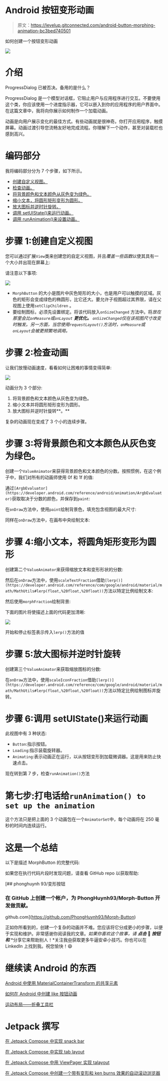 # Android 按钮变形动画

> 原文：<https://levelup.gitconnected.com/android-button-morphing-animation-bc3bed740501>

如何创建一个按钮变形动画

![](img/c7fee094c4b0a9684196572f5241f90a.png)

# 介绍

ProgressDialog 已被否决。备用的是什么？

ProgressDialog 是一个模型对话框，它阻止用户与应用程序进行交互。不要使用这个类，你应该使用一个进度指示器，它可以嵌入到你的应用程序的用户界面中。在这篇文章中，我将向你展示如何制作一个加载动画。

动画是向用户展示变化的最佳方式。有些动画就是很神奇。你打开应用程序，触摸屏幕。动画过渡引导您流畅友好地完成流程。你理解下一个动作，甚至对装载栏也感到高兴。

# 编码部分

我将编码部分分为 7 个步骤，如下所示。

*   [创建自定义视图。](#986a)
*   [检查动画。](#32b1)
*   [将背景颜色和文本颜色从灰色变为绿色。](#e22b)
*   [缩小文本，将圆形矩形变形为圆形。](#39de)
*   [放大图标并逆时针旋转。](#a785)
*   [调用 setUIState()来运行动画。](#2d9f)
*   [调用 runAnimation()来设置动画。](#8131)

# 步骤 1:创建自定义视图

您可以通过扩展`View`类来创建您的自定义视图，并且*覆盖一些函数*以使其具有一个大小并出现在屏幕上:

请注意以下事项:

![](img/76a1b55372f0ad0c9246c78108223f81.png)

*   `MorphButton` 的大小是图片中灰色矩形的大小，也是用户可以触摸的区域。灰色的矩形会变成绿色的椭圆形，比它还大。要允许子视图超过其界限，请在父视图上使用`setClipChildren` 。
*   要绘制图标，必须先设置绑定。将该代码放入`onSizeChanged` 方法中。将*放在那里会比`onMeasure`或`onLayout` **更优化。** `onSizeChanged`仅在该视图尺寸改变时触发。另一方面，当您使用`requestLayout()`方法时，`onMeasure`或`onLayout`会被更频繁地调用。*

# 步骤 2:检查动画

让我们放慢动画速度，看看如何让困难的事情变得简单:

![](img/6bdd325c8537f8b76f655b94698d5ba3.png)

动画分为 3 个部分:

1.  将背景颜色和文本颜色从灰色变为绿色。
2.  缩小文本并将圆形矩形变形为圆形。
3.  放大图标并逆时针旋转**。**

复杂的动画现在变成了 3 个小的连续步骤。

# 步骤 3:将背景颜色和文本颜色从灰色变为绿色。

创建一个`ValueAnimator`来获得背景颜色和文本颜色的分数。按照惯例，在这个例子中，我们对所有的动画师使用 0f 和 1f 的值:

通过`[ArgbEvaluator](https://developer.android.com/reference/android/animation/ArgbEvaluator)`获取取决于分数的颜色，并保存到`paint`:

在`onDraw`方法中，使用`paint`绘制背景色，填充包含视图的最大尺寸:

同样在`onDraw`方法中，在画布中央绘制文本:

# 步骤 4:缩小文本，将圆角矩形变形为圆形

创建第二个`ValueAnimator`来获得缩放文本和变形形状的分数:

然后在`onDraw`方法中，使用`scaleTextFraction`借助`[lerp()](https://developer.android.com/reference/com/google/android/material/math/MathUtils#lerp(float,%20float,%20float))`方法以特定比例绘制文本:

然后使用`morphFraction`绘制背景:

下面的图片将使描述上面的代码更加清晰:

![](img/643fb4abe7637166e4da880c629b6e1f.png)

开始和停止标签表示传入`lerp()`方法的值

# 步骤 5:放大图标并逆时针旋转

创建第三个`ValueAnimator`来获取缩放图标的分数:

在`onDraw`方法中，使用`scaleIconFraction`借助`[lerp()](https://developer.android.com/reference/com/google/android/material/math/MathUtils#lerp(float,%20float,%20float))`方法以特定比例绘制图标并旋转。

# 步骤 6:调用 setUIState()来运行动画

此视图中有 3 种状态:

*   `Button`:指示按钮。
*   `Loading`:指示装载旋转器。
*   `Animating`:表示动画正在运行，以从按钮变形到加载微调器。这是用来防止快速点击。

现在转到第 7 步，检查`runAnimation()`方法

# 第七步:打电话给`runAnimation() to set up the animation`

这个方法只是把上面的 3 个动画包在一个`AnimatorSet`中，每个动画将在 250 毫秒的时间内连续运行。

# 这是一个总结

以下是描述 MorphButton 的完整代码:

如果您在执行代码片段时发现问题，请查看 GitHub repo 以获取帮助:

[](https://github.com/PhongHuynh93/Morph-Button) [## phonghuynh 93/变形按钮

### 在 GitHub 上创建一个帐户，为 PhongHuynh93/Morph-Button 开发做贡献。

github.com](https://github.com/PhongHuynh93/Morph-Button) 

正如你所看到的，创建一个复杂的动画并不难。您应该将它分成更小的步骤，以便于实现和维护。非常感谢你阅读我的文章。*如果你喜欢这个故事，请* ***点击*** 👏 ***按钮和*** *分享它来帮助别人！*关注我[中](https://mr-umbrella.medium.com/)获取更多牛逼安卓小技巧。你也可以在 LinkedIn 上找到我。祝您愉快！😄

# 继续读 Android 的东西

[Android 中使用 MaterialContainerTransform 的共享元素](/shared-element-using-materialcontainertransform-in-android-6d420e74b122)

[如何在 Android 中创建 like 按钮动画](/how-to-create-like-button-animation-in-android-part-1-f99e2792143d)

[运动布局——折叠工具栏](/motionlayout-collapsing-toolbar-d0ce8dd874b6)

# Jetpack 撰写

[在 Jetpack Compose 中实现 snack bar](/implement-android-snackbar-in-jetpack-compose-d83df5ff5b47)

[在 Jetpack Compose 中实现 tab layout](/implement-android-tablayout-in-jetpack-compose-e61c113add79)

[在 Jetpack Compose 中用 ViewPager 实现 talayout](/implement-tablayout-with-viewpager-in-android-jetpack-compose-d509fc6e2d8e)

[在 Jetpack Compose 中创建一个带有变形和 ken burns 效果的自动滚动浏览器](/create-an-auto-scroll-viewpager-with-transformation-and-ken-burns-effect-in-android-jetpack-compose-efdf46f2e8ed)